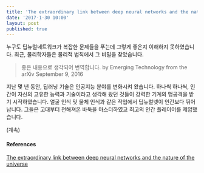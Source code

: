 ```yaml
---
title: 'The extraordinary link between deep neural networks and the nature of the universe'
date: '2017-1-30 10:00'
layout: post
published: true 
---
```


누구도 딥뉴럴네트워크가 복잡한 문제들을 푸는데 그렇게 좋은지 이해하지 못하였습니다. 최근, 물리학자들은 물리적 법칙에서 그 비밀을 찾았습니다. 
 
> 좋은 내용으로 생각되어 번역합니다. 
> by Emerging Technology from the arXiv  September 9, 2016 

지난 몇 년 동안, 딥러닝 기술은 인공지능 분야를 변화시켜 왔습니다. 하나씩 하나씩, 인간이 자신의 고유한 능력과 기술이라고 생각해 왔던 것들이 강력한 기계의 맹공격을 받기 시작하였습니다. 얼굴 인식 및 물체 인식과 같은 작업에서 딥뉴럴넷이 인간보다 뛰어납니다. 그들은 고대부터 전해져온 바둑을 마스터하였고 최고의 인간 플레이어를 제압했습니다.

(계속)

#### References
[The extraordinary link between deep neural networks and the nature of the universe](https://www.technologyreview.com/s/602344/the-extraordinary-link-between-deep-neural-networks-and-the-nature-of-the-universe)


